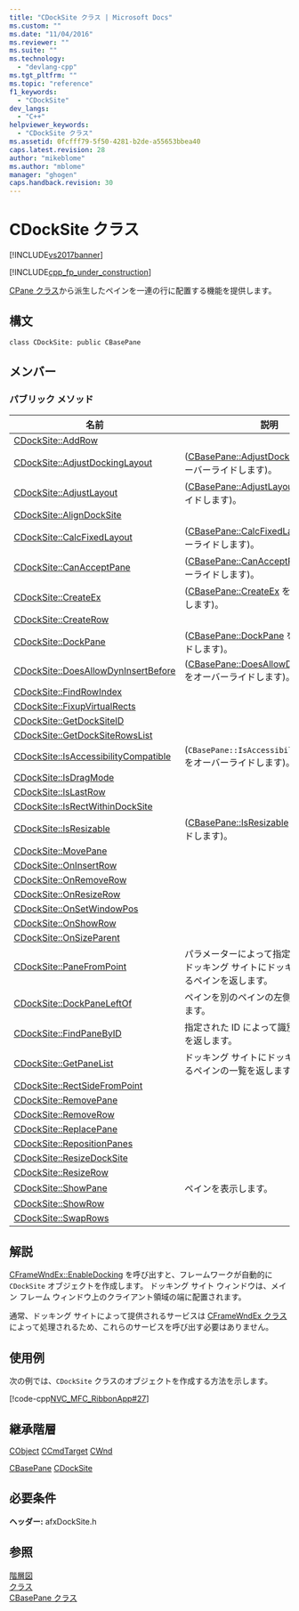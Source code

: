 ```yaml
---
title: "CDockSite クラス | Microsoft Docs"
ms.custom: ""
ms.date: "11/04/2016"
ms.reviewer: ""
ms.suite: ""
ms.technology: 
  - "devlang-cpp"
ms.tgt_pltfrm: ""
ms.topic: "reference"
f1_keywords: 
  - "CDockSite"
dev_langs: 
  - "C++"
helpviewer_keywords: 
  - "CDockSite クラス"
ms.assetid: 0fcfff79-5f50-4281-b2de-a55653bbea40
caps.latest.revision: 28
author: "mikeblome"
ms.author: "mblome"
manager: "ghogen"
caps.handback.revision: 30
---
```

# CDockSite クラス
[!INCLUDE[vs2017banner](../../assembler/inline/includes/vs2017banner.md)]

[!INCLUDE[cpp_fp_under_construction](../../mfc/reference/includes/cpp_fp_under_construction_md.md)]  
  
 [CPane クラス](../../mfc/reference/cpane-class.md)から派生したペインを一連の行に配置する機能を提供します。  
  
## 構文  
  
```  
class CDockSite: public CBasePane  
```  
  
## メンバー  
  
### パブリック メソッド  
  
|名前|説明|  
|--------|--------|  
|[CDockSite::AddRow](../Topic/CDockSite::AddRow.md)||  
|[CDockSite::AdjustDockingLayout](../Topic/CDockSite::AdjustDockingLayout.md)|\([CBasePane::AdjustDockingLayout](../Topic/CBasePane::AdjustDockingLayout.md) をオーバーライドします\)。|  
|[CDockSite::AdjustLayout](../Topic/CDockSite::AdjustLayout.md)|\([CBasePane::AdjustLayout](../Topic/CBasePane::AdjustLayout.md) をオーバーライドします\)。|  
|[CDockSite::AlignDockSite](../Topic/CDockSite::AlignDockSite.md)||  
|[CDockSite::CalcFixedLayout](../Topic/CDockSite::CalcFixedLayout.md)|\([CBasePane::CalcFixedLayout](../Topic/CBasePane::CalcFixedLayout.md) をオーバーライドします\)。|  
|[CDockSite::CanAcceptPane](../Topic/CDockSite::CanAcceptPane.md)|\([CBasePane::CanAcceptPane](../Topic/CBasePane::CanAcceptPane.md) をオーバーライドします\)。|  
|[CDockSite::CreateEx](../Topic/CDockSite::CreateEx.md)|\([CBasePane::CreateEx](../Topic/CBasePane::CreateEx.md) をオーバーライドします\)。|  
|[CDockSite::CreateRow](../Topic/CDockSite::CreateRow.md)||  
|[CDockSite::DockPane](../Topic/CDockSite::DockPane.md)|\([CBasePane::DockPane](../Topic/CBasePane::DockPane.md) をオーバーライドします\)。|  
|[CDockSite::DoesAllowDynInsertBefore](../Topic/CDockSite::DoesAllowDynInsertBefore.md)|\([CBasePane::DoesAllowDynInsertBefore](../Topic/CBasePane::DoesAllowDynInsertBefore.md) をオーバーライドします\)。|  
|[CDockSite::FindRowIndex](../Topic/CDockSite::FindRowIndex.md)||  
|[CDockSite::FixupVirtualRects](../Topic/CDockSite::FixupVirtualRects.md)||  
|[CDockSite::GetDockSiteID](../Topic/CDockSite::GetDockSiteID.md)||  
|[CDockSite::GetDockSiteRowsList](../Topic/CDockSite::GetDockSiteRowsList.md)||  
|[CDockSite::IsAccessibilityCompatible](../Topic/CDockSite::IsAccessibilityCompatible.md)|\(`CBasePane::IsAccessibilityCompatible` をオーバーライドします\)。|  
|[CDockSite::IsDragMode](../Topic/CDockSite::IsDragMode.md)||  
|[CDockSite::IsLastRow](../Topic/CDockSite::IsLastRow.md)||  
|[CDockSite::IsRectWithinDockSite](../Topic/CDockSite::IsRectWithinDockSite.md)||  
|[CDockSite::IsResizable](../Topic/CDockSite::IsResizable.md)|\([CBasePane::IsResizable](../Topic/CBasePane::IsResizable.md) をオーバーライドします\)。|  
|[CDockSite::MovePane](../Topic/CDockSite::MovePane.md)||  
|[CDockSite::OnInsertRow](../Topic/CDockSite::OnInsertRow.md)||  
|[CDockSite::OnRemoveRow](../Topic/CDockSite::OnRemoveRow.md)||  
|[CDockSite::OnResizeRow](../Topic/CDockSite::OnResizeRow.md)||  
|[CDockSite::OnSetWindowPos](../Topic/CDockSite::OnSetWindowPos.md)||  
|[CDockSite::OnShowRow](../Topic/CDockSite::OnShowRow.md)||  
|[CDockSite::OnSizeParent](../Topic/CDockSite::OnSizeParent.md)||  
|[CDockSite::PaneFromPoint](../Topic/CDockSite::PaneFromPoint.md)|パラメーターによって指定された点にあるドッキング サイトにドッキングされているペインを返します。|  
|[CDockSite::DockPaneLeftOf](../Topic/CDockSite::DockPaneLeftOf.md)|ペインを別のペインの左側にドッキングします。|  
|[CDockSite::FindPaneByID](../Topic/CDockSite::FindPaneByID.md)|指定された ID によって識別されるペインを返します。|  
|[CDockSite::GetPaneList](../Topic/CDockSite::GetPaneList.md)|ドッキング サイトにドッキングされているペインの一覧を返します。|  
|[CDockSite::RectSideFromPoint](../Topic/CDockSite::RectSideFromPoint.md)||  
|[CDockSite::RemovePane](../Topic/CDockSite::RemovePane.md)||  
|[CDockSite::RemoveRow](../Topic/CDockSite::RemoveRow.md)||  
|[CDockSite::ReplacePane](../Topic/CDockSite::ReplacePane.md)||  
|[CDockSite::RepositionPanes](../Topic/CDockSite::RepositionPanes.md)||  
|[CDockSite::ResizeDockSite](../Topic/CDockSite::ResizeDockSite.md)||  
|[CDockSite::ResizeRow](../Topic/CDockSite::ResizeRow.md)||  
|[CDockSite::ShowPane](../Topic/CDockSite::ShowPane.md)|ペインを表示します。|  
|[CDockSite::ShowRow](../Topic/CDockSite::ShowRow.md)||  
|[CDockSite::SwapRows](../Topic/CDockSite::SwapRows.md)||  
  
## 解説  
 [CFrameWndEx::EnableDocking](../Topic/CFrameWndEx::EnableDocking.md) を呼び出すと、フレームワークが自動的に `CDockSite` オブジェクトを作成します。  ドッキング サイト ウィンドウは、メイン フレーム ウィンドウ上のクライアント領域の端に配置されます。  
  
 通常、ドッキング サイトによって提供されるサービスは [CFrameWndEx クラス](../../mfc/reference/cframewndex-class.md) によって処理されるため、これらのサービスを呼び出す必要はありません。  
  
## 使用例  
 次の例では、`CDockSite` クラスのオブジェクトを作成する方法を示します。  
  
 [!code-cpp[NVC_MFC_RibbonApp#27](../../mfc/reference/codesnippet/CPP/cdocksite-class_1.cpp)]  
  
## 継承階層  
 [CObject](../Topic/CObject%20Class.md) [CCmdTarget](../Topic/CCmdTarget%20Class.md) [CWnd](../Topic/CWnd%20Class.md)  
  
 [CBasePane](../../mfc/reference/cbasepane-class.md) [CDockSite](../../mfc/reference/cdocksite-class.md)  
  
## 必要条件  
 **ヘッダー:** afxDockSite.h  
  
## 参照  
 [階層図](../../mfc/hierarchy-chart.md)   
 [クラス](../Topic/MFC%20Classes.md)   
 [CBasePane クラス](../../mfc/reference/cbasepane-class.md)
